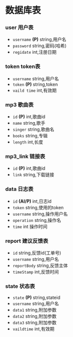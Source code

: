 # 数据库表
### user 用户表
- `username` **(P)** string,用户名
- `password` string,密码(哈希)
- `regidate` int,注册日期

### token token表
- `username` string,用户名
- `token` **(P)** string,token
- `vaild time` int,有效期                                                 

### mp3 歌曲表
- `id` **(P)** int,歌曲id
- `name` string,歌手
- `singer` string,歌曲名
- `books` string,专辑
- `length` int,长度

### mp3_link 链接表
- `id` **(P)** int,歌曲id
- `link` string,下载链接

### data 日志表
- `id` **(AI/P)** int,日志id
- `token` string,使用的token
- `username` string,操作用户名
- `operation` string,操作名
- `time` int 操作时间

### report 建议反馈表
- `id` string,反馈id(工单号)
- `username` string,用户名
- `reportBody` string,反馈主体
- `timeStamp` int,反馈时间

### state 状态表
- `state` **(P)** string,stateid
- `username` string,用户名
- `data1` string,附加参数
- `data2` string,附加参数
- `data3` string,附加参数
- `vaildtime` int,有效期